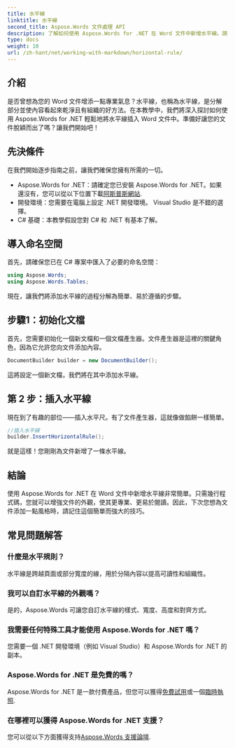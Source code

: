 ```yaml
---
title: 水平線
linktitle: 水平線
second_title: Aspose.Words 文件處理 API
description: 了解如何使用 Aspose.Words for .NET 在 Word 文件中新增水平線。請按照此詳細的逐步指南來增強文件的佈局。
type: docs
weight: 10
url: /zh-hant/net/working-with-markdown/horizontal-rule/
---
```

## 介紹

是否曾想為您的 Word 文件增添一點專業氣息？水平線，也稱為水平線，是分解部分並使內容看起來乾淨且有組織的好方法。在本教學中，我們將深入探討如何使用 Aspose.Words for .NET 輕鬆地將水平線插入 Word 文件中。準備好讓您的文件脫穎而出了嗎？讓我們開始吧！

## 先決條件

在我們開始逐步指南之前，讓我們確保您擁有所需的一切。

-  Aspose.Words for .NET：請確定您已安裝 Aspose.Words for .NET。如果還沒有，您可以從以下位置下載[阿斯普斯網站](https://releases.aspose.com/words/net/).
- 開發環境：您需要在電腦上設定 .NET 開發環境。 Visual Studio 是不錯的選擇。
- C# 基礎：本教學假設您對 C# 和 .NET 有基本了解。

## 導入命名空間

首先，請確保您已在 C# 專案中匯入了必要的命名空間：

```csharp
using Aspose.Words;
using Aspose.Words.Tables;
```

現在，讓我們將添加水平線的過程分解為簡單、易於遵循的步驟。

## 步驟1：初始化文檔

首先，您需要初始化一個新文檔和一個文檔產生器。文件產生器是這裡的關鍵角色，因為它允許您向文件添加內容。

```csharp
DocumentBuilder builder = new DocumentBuilder();
```

這將設定一個新文檔，我們將在其中添加水平線。

## 第 2 步：插入水平線

現在到了有趣的部位——插入水平尺。有了文件產生器，這就像做餡餅一樣簡單。

```csharp
//插入水平線
builder.InsertHorizontalRule();
```

就是這樣！您剛剛為文件新增了一條水平線。

## 結論

使用 Aspose.Words for .NET 在 Word 文件中新增水平線非常簡單。只需幾行程式碼，您就可以增強文件的外觀，使其更專業、更易於閱讀。因此，下次您想為文件添加一點風格時，請記住這個簡單而強大的技巧。

## 常見問題解答

### 什麼是水平規則？
水平線是跨越頁面或部分寬度的線，用於分隔內容以提高可讀性和組織性。

### 我可以自訂水平線的外觀嗎？
是的，Aspose.Words 可讓您自訂水平線的樣式、寬度、高度和對齊方式。

### 我需要任何特殊工具才能使用 Aspose.Words for .NET 嗎？
您需要一個 .NET 開發環境（例如 Visual Studio）和 Aspose.Words for .NET 的副本。

### Aspose.Words for .NET 是免費的嗎？
 Aspose.Words for .NET 是一款付費產品，但您可以獲得[免費試用](https://releases.aspose.com/)或一個[臨時執照](https://purchase.aspose.com/temporary-license/).

### 在哪裡可以獲得 Aspose.Words for .NET 支援？
您可以從以下方面獲得支持[Aspose.Words 支援論壇](https://forum.aspose.com/c/words/8).